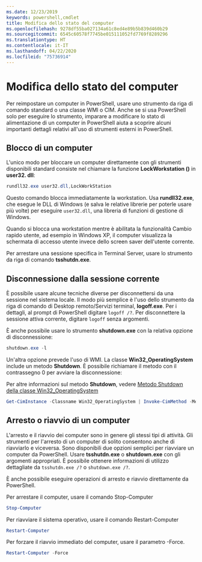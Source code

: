```yaml
---
ms.date: 12/23/2019
keywords: powershell,cmdlet
title: Modifica dello stato del computer
ms.openlocfilehash: 9278df55ba027134a61c8ed4e89b5b839d460b29
ms.sourcegitcommit: 6545c60578f7745be015111052fd7769f8289296
ms.translationtype: HT
ms.contentlocale: it-IT
ms.lasthandoff: 04/22/2020
ms.locfileid: "75736914"
---
```

# <a name="changing-computer-state"></a>Modifica dello stato del computer

Per reimpostare un computer in PowerShell, usare uno strumento da riga di comando standard o una classe WMI o CIM.
Anche se si usa PowerShell solo per eseguire lo strumento, imparare a modificare lo stato di alimentazione di un computer in PowerShell aiuta a scoprire alcuni importanti dettagli relativi all'uso di strumenti esterni in PowerShell.

## <a name="locking-a-computer"></a>Blocco di un computer

L'unico modo per bloccare un computer direttamente con gli strumenti disponibili standard consiste nel chiamare la funzione **LockWorkstation ()** in **user32. dll**:

```powershell
rundll32.exe user32.dll,LockWorkStation
```

Questo comando blocca immediatamente la workstation. Usa **rundll32.exe**, che esegue le DLL di Windows (e salva le relative librerie per poterle usare più volte) per eseguire `user32.dll`, una libreria di funzioni di gestione di Windows.

Quando si blocca una workstation mentre è abilitata la funzionalità Cambio rapido utente, ad esempio in Windows XP, il computer visualizza la schermata di accesso utente invece dello screen saver dell'utente corrente.

Per arrestare una sessione specifica in Terminal Server, usare lo strumento da riga di comando **tsshutdn.exe**.

## <a name="logging-off-the-current-session"></a>Disconnessione dalla sessione corrente

È possibile usare alcune tecniche diverse per disconnettersi da una sessione nel sistema locale. Il modo più semplice è l'uso dello strumento da riga di comando di Desktop remoto/Servizi terminal, **logoff.exe**. Per i dettagli, al prompt di PowerShell digitare `logoff /?`. Per disconnettere la sessione attiva corrente, digitare `logoff` senza argomenti.

È anche possibile usare lo strumento **shutdown.exe** con la relativa opzione di disconnessione:

```powershell
shutdown.exe -l
```

Un'altra opzione prevede l'uso di WMI. La classe **Win32_OperatingSystem** include un metodo **Shutdown**.
È possibile richiamare il metodo con il contrassegno 0 per avviare la disconnessione:

Per altre informazioni sul metodo **Shutdown**, vedere [Metodo Shutdown della classe Win32_OperatingSystem](/windows/win32/cimwin32prov/shutdown-method-in-class-win32-operatingsystem)

```powershell
Get-CimInstance -Classname Win32_OperatingSystem | Invoke-CimMethod -MethodName Shutdown
```

## <a name="shutting-down-or-restarting-a-computer"></a>Arresto o riavvio di un computer

L'arresto e il riavvio dei computer sono in genere gli stessi tipi di attività. Gli strumenti per l'arresto di un computer di solito consentono anche di riavviarlo e viceversa. Sono disponibili due opzioni semplici per riavviare un computer da PowerShell. Usare **tsshutdn.exe** o **shutdown.exe** con gli argomenti appropriati. È possibile ottenere informazioni di utilizzo dettagliate da `tsshutdn.exe /?` o `shutdown.exe /?`.

È anche possibile eseguire operazioni di arresto e riavvio direttamente da PowerShell.

Per arrestare il computer, usare il comando Stop-Computer

```powershell
Stop-Computer
```

Per riavviare il sistema operativo, usare il comando Restart-Computer

```powershell
Restart-Computer
```

Per forzare il riavvio immediato del computer, usare il parametro -Force.

```powershell
Restart-Computer -Force
```
